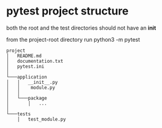 # pytest project structure

 both the root and the test directories should not have an __init__
 
 from the project-root directory run python3 -m pytest  
 


```
project
│   README.md
│   documentation.txt  
│   pytest.ini      
│
└───application
│   │   __init__.py
│   │    module.py
│   │
│   └───package
│       │   ...
│   
└───tests
    │   test_module.py
```
